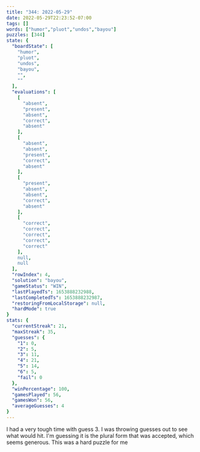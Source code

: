 ```yaml
---
title: "344: 2022-05-29"
date: 2022-05-29T22:23:52-07:00
tags: []
words: ["humor","pluot","undos","bayou"]
puzzles: [344]
state: {
  "boardState": [
    "humor",
    "pluot",
    "undos",
    "bayou",
    "",
    ""
  ],
  "evaluations": [
    [
      "absent",
      "present",
      "absent",
      "correct",
      "absent"
    ],
    [
      "absent",
      "absent",
      "present",
      "correct",
      "absent"
    ],
    [
      "present",
      "absent",
      "absent",
      "correct",
      "absent"
    ],
    [
      "correct",
      "correct",
      "correct",
      "correct",
      "correct"
    ],
    null,
    null
  ],
  "rowIndex": 4,
  "solution": "bayou",
  "gameStatus": "WIN",
  "lastPlayedTs": 1653888232988,
  "lastCompletedTs": 1653888232987,
  "restoringFromLocalStorage": null,
  "hardMode": true
}
stats: {
  "currentStreak": 21,
  "maxStreak": 35,
  "guesses": {
    "1": 0,
    "2": 5,
    "3": 11,
    "4": 21,
    "5": 14,
    "6": 5,
    "fail": 0
  },
  "winPercentage": 100,
  "gamesPlayed": 56,
  "gamesWon": 56,
  "averageGuesses": 4
}
---
```


<!-- more -->
I had a very tough time with guess 3. I was throwing guesses out to see what would hit. I'm guessing it is the plural form that was accepted, which seems generous. This was a hard puzzle for me 
